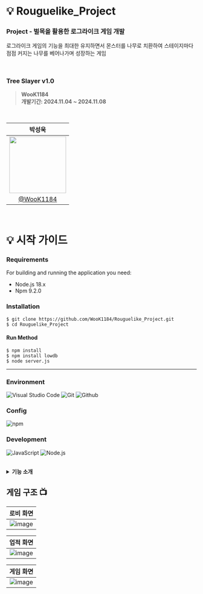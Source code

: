 # 💡 Rouguelike_Project

<h3>Project - 벌목을 활용한 로그라이크 게임 개발</h3>

로그라이크 게임의 기능을 최대한 유지하면서 몬스터를 나무로 치환하여 스테이지마다
점점 커지는 나무를 베어나가며 성장하는 게임

<br>

### Tree Slayer v1.0
> **WooK1184** <br/> **개발기간:  2024.11.04 ~ 2024.11.08**

<br>

|          박성욱         |
| :--------------------------: |
| <image width="150px" src="https://user-images.githubusercontent.com/119159558/227076242-6e802ef4-4f4e-48f0-8a8a-aa5f4ebdb8b8.png"/> |
| [@WooK1184](https://github.com/WooK1184) |

<br/>

# 💡 시작 가이드
###
<h3>Requirements</h3>
For building and running the application you need:
 
 - Node.js 18.x
 - Npm 9.2.0
 
<h3>Installation</h3>

```
$ git clone https://github.com/WooK1184/Rouguelike_Project.git
$ cd Rouguelike_Project
```
#### Run Method
```
$ npm install
$ npm install lowdb
$ node server.js 
```
---
### Environment
![Visual Studio Code](https://img.shields.io/badge/Visual%20Studio%20Code-007ACC?style=for-the-badge&logo=Visual%20Studio%20Code&logoColor=white)
![Git](https://img.shields.io/badge/Git-F05032?style=for-the-badge&logo=Git&logoColor=white)
![Github](https://img.shields.io/badge/GitHub-181717?style=for-the-badge&logo=GitHub&logoColor=white)             

### Config
![npm](https://img.shields.io/badge/npm-CB3837?style=for-the-badge&logo=npm&logoColor=white)        

### Development
![JavaScript](https://img.shields.io/badge/JavaScript-F7DF1E?style=for-the-badge&logo=Javascript&logoColor=white)
![Node.js](https://img.shields.io/badge/Node.js-339933?style=for-the-badge&logo=Node.js&logoColor=white)


<br>
<details>
    <summary><strong> 기능 소개 </strong></summary>
   <br>

   구현된 리소스 | 설명 |
   -- | --
   필수 기능 | - 단순 행동 패턴 2가지 구현 <br/>- 클래스 문법 활용, 플레이어 스탯 관리 <br/>- 간단한 전투 로직 구현 <br/>- 스테이지 진행에 따른 이벤트 관리 
   추가 기능 | - 확률 로직 적용 <br/>- 복잡한 행동 패턴 구현  <br/>- 업적 기능 추가 <br/>- lowdb 활용 |


   <br>

   </details>


   ## 게임 구조 📺
| 로비 화면 |
| :--------------------------------------------: |
| ![image](https://github.com/user-attachments/assets/1840abe9-07df-44fa-90d6-34565910f335) |

| 업적 화면 |
| :--------------------------------------------: |
| ![image](https://github.com/user-attachments/assets/bcdb3d35-2b90-4e7b-8be9-82ba793a4b97) |

| 게임 화면 |
| :--------------------------------------------: |
| ![image](https://github.com/user-attachments/assets/0cd8f167-147f-41a7-8ded-8a6d3385b217) |

<br>


